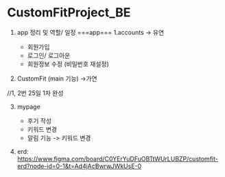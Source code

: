 # CustomFitProject_BE

1. app 정리 및 역할/ 일정
===app===
1.accounts  -> 유연
	- 회원가입
	- 로그인/ 로그아운
	- 회원정보 수정 (비밀번호 재설정)

3. CustomFit (main 기능)  ->가연

//1, 2번 25일 1차 완성

3. mypage
	- 후기 작성
	- 키워드 변경
	- 알림 기능 -> 키워드 변경

2. erd:   https://www.figma.com/board/C0YErYuDFuOBTtWUrLUBZP/customfit-erd?node-id=0-1&t=Ad4jAcBwrwJWkUsE-0
  
